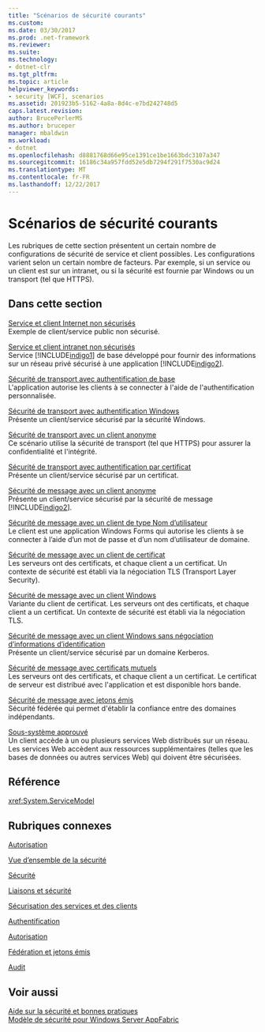 ```yaml
---
title: "Scénarios de sécurité courants"
ms.custom: 
ms.date: 03/30/2017
ms.prod: .net-framework
ms.reviewer: 
ms.suite: 
ms.technology:
- dotnet-clr
ms.tgt_pltfrm: 
ms.topic: article
helpviewer_keywords:
- security [WCF], scenarios
ms.assetid: 201923b5-5162-4a8a-8d4c-e7bd242748d5
caps.latest.revision: 
author: BrucePerlerMS
ms.author: bruceper
manager: mbaldwin
ms.workload:
- dotnet
ms.openlocfilehash: d8881768d66e95ce1391ce1be1663bdc3107a347
ms.sourcegitcommit: 16186c34a957fdd52e5db7294f291f7530ac9d24
ms.translationtype: MT
ms.contentlocale: fr-FR
ms.lasthandoff: 12/22/2017
---
```

# <a name="common-security-scenarios"></a>Scénarios de sécurité courants
Les rubriques de cette section présentent un certain nombre de configurations de sécurité de service et client possibles. Les configurations varient selon un certain nombre de facteurs. Par exemple, si un service ou un client est sur un intranet, ou si la sécurité est fournie par Windows ou un transport (tel que HTTPS).  
  
## <a name="in-this-section"></a>Dans cette section  
 [Service et client Internet non sécurisés](../../../../docs/framework/wcf/feature-details/internet-unsecured-client-and-service.md)  
 Exemple de client/service public non sécurisé.  
  
 [Service et client intranet non sécurisés](../../../../docs/framework/wcf/feature-details/intranet-unsecured-client-and-service.md)  
 Service [!INCLUDE[indigo1](../../../../includes/indigo1-md.md)] de base développé pour fournir des informations sur un réseau privé sécurisé à une application [!INCLUDE[indigo2](../../../../includes/indigo2-md.md)].  
  
 [Sécurité de transport avec authentification de base](../../../../docs/framework/wcf/feature-details/transport-security-with-basic-authentication.md)  
 L'application autorise les clients à se connecter à l'aide de l'authentification personnalisée.  
  
 [Sécurité de transport avec authentification Windows](../../../../docs/framework/wcf/feature-details/transport-security-with-windows-authentication.md)  
 Présente un client/service sécurisé par la sécurité Windows.  
  
 [Sécurité de transport avec un client anonyme](../../../../docs/framework/wcf/feature-details/transport-security-with-an-anonymous-client.md)  
 Ce scénario utilise la sécurité de transport (tel que HTTPS) pour assurer la confidentialité et l'intégrité.  
  
 [Sécurité de transport avec authentification par certificat](../../../../docs/framework/wcf/feature-details/transport-security-with-certificate-authentication.md)  
 Présente un client/service sécurisé par un certificat.  
  
 [Sécurité de message avec un client anonyme](../../../../docs/framework/wcf/feature-details/message-security-with-an-anonymous-client.md)  
 Présente un client/service sécurisé par la sécurité de message [!INCLUDE[indigo2](../../../../includes/indigo2-md.md)].  
  
 [Sécurité de message avec un client de type Nom d’utilisateur](../../../../docs/framework/wcf/feature-details/message-security-with-a-user-name-client.md)  
 Le client est une application Windows Forms qui autorise les clients à se connecter à l’aide d’un mot de passe et d’un nom d’utilisateur de domaine.  
  
 [Sécurité de message avec un client de certificat](../../../../docs/framework/wcf/feature-details/message-security-with-a-certificate-client.md)  
 Les serveurs ont des certificats, et chaque client a un certificat. Un contexte de sécurité est établi via la négociation TLS (Transport Layer Security).  
  
 [Sécurité de message avec un client Windows](../../../../docs/framework/wcf/feature-details/message-security-with-a-windows-client.md)  
 Variante du client de certificat. Les serveurs ont des certificats, et chaque client a un certificat. Un contexte de sécurité est établi via la négociation TLS.  
  
 [Sécurité de message avec un client Windows sans négociation d’informations d’identification](../../../../docs/framework/wcf/feature-details/message-security-with-a-windows-client-without-credential-negotiation.md)  
 Présente un client/service sécurisé par un domaine Kerberos.  
  
 [Sécurité de message avec certificats mutuels](../../../../docs/framework/wcf/feature-details/message-security-with-mutual-certificates.md)  
 Les serveurs ont des certificats, et chaque client a un certificat. Le certificat de serveur est distribué avec l'application et est disponible hors bande.  
  
 [Sécurité de message avec jetons émis](../../../../docs/framework/wcf/feature-details/message-security-with-issued-tokens.md)  
 Sécurité fédérée qui permet d'établir la confiance entre des domaines indépendants.  
  
 [Sous-système approuvé](../../../../docs/framework/wcf/feature-details/trusted-subsystem.md)  
 Un client accède à un ou plusieurs services Web distribués sur un réseau. Les services Web accèdent aux ressources supplémentaires (telles que les bases de données ou autres services Web) qui doivent être sécurisées.  
  
## <a name="reference"></a>Référence  
 <xref:System.ServiceModel>  
  
## <a name="related-sections"></a>Rubriques connexes  
 [Autorisation](../../../../docs/framework/wcf/feature-details/authorization-in-wcf.md)  
  
 [Vue d’ensemble de la sécurité](../../../../docs/framework/wcf/feature-details/security-overview.md)  
  
 [Sécurité](../../../../docs/framework/wcf/feature-details/security.md)  
  
 [Liaisons et sécurité](../../../../docs/framework/wcf/feature-details/bindings-and-security.md)  
  
 [Sécurisation des services et des clients](../../../../docs/framework/wcf/feature-details/securing-services-and-clients.md)  
  
 [Authentification](../../../../docs/framework/wcf/feature-details/authentication-in-wcf.md)  
  
 [Autorisation](../../../../docs/framework/wcf/feature-details/authorization-in-wcf.md)  
  
 [Fédération et jetons émis](../../../../docs/framework/wcf/feature-details/federation-and-issued-tokens.md)  
  
 [Audit](../../../../docs/framework/wcf/feature-details/auditing-security-events.md)  
  
## <a name="see-also"></a>Voir aussi  
 [Aide sur la sécurité et bonnes pratiques](../../../../docs/framework/wcf/feature-details/security-guidance-and-best-practices.md)  
 [Modèle de sécurité pour Windows Server AppFabric](http://go.microsoft.com/fwlink/?LinkID=201279&clcid=0x409)
